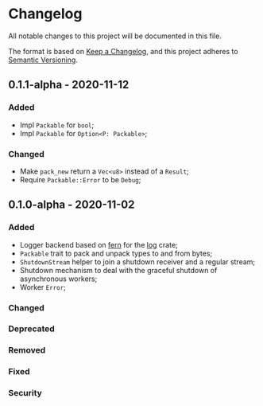 # Changelog

All notable changes to this project will be documented in this file.

The format is based on [Keep a Changelog](https://keepachangelog.com/en/1.0.0/),
and this project adheres to [Semantic Versioning](https://semver.org/spec/v2.0.0.html).

<!-- ## Unreleased - YYYY-MM-DD

### Added

- `Packable` implementation for `Vec<T: Packable>`
- Add `filters` option to the logger.

### Changed

### Deprecated

### Removed

### Fixed

### Security -->

## 0.1.1-alpha - 2020-11-12

### Added

- Impl `Packable` for `bool`;
- Impl `Packable` for `Option<P: Packable>`;

### Changed

- Make `pack_new` return a `Vec<u8>` instead of a `Result`;
- Require `Packable::Error` to be `Debug`;

## 0.1.0-alpha - 2020-11-02

### Added

- Logger backend based on [fern](https://crates.io/crates/fern) for the [log](https://crates.io/crates/log) crate;
- `Packable` trait to pack and unpack types to and from bytes;
- `ShutdownStream` helper to join a shutdown receiver and a regular stream;
- Shutdown mechanism to deal with the graceful shutdown of asynchronous workers;
- Worker `Error`;

### Changed

### Deprecated

### Removed

### Fixed

### Security
